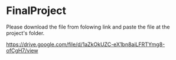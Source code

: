 # FinalProject
Please download the file from folowing link and paste the file at the project's folder.

https://drive.google.com/file/d/1aZkOkUZC-eX1bn8aiLFRTYmg8-ofCgH7/view
